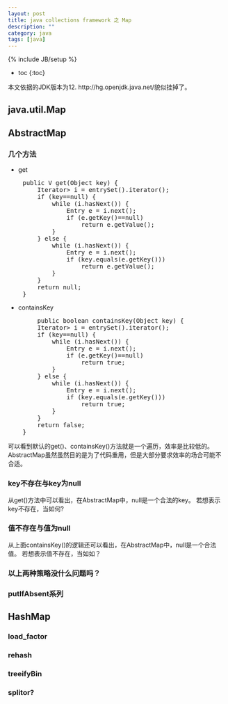 ```yaml
---
layout: post
title: java collections framework 之 Map
description: ""
category: java
tags: [java]
---
```

{% include JB/setup %}

* toc
{:toc}

</hr>
本文依据的JDK版本为12.
http://hg.openjdk.java.net/貌似挂掉了。

## java.util.Map


## AbstractMap

### 几个方法

* get
<pre class="brush:java;">
    public V get(Object key) {
        Iterator<Entry<K,V>> i = entrySet().iterator();
        if (key==null) {
            while (i.hasNext()) {
                Entry<K,V> e = i.next();
                if (e.getKey()==null)
                    return e.getValue();
            }
        } else {
            while (i.hasNext()) {
                Entry<K,V> e = i.next();
                if (key.equals(e.getKey()))
                    return e.getValue();
            }
        }
        return null;
    }
</pre>

* containsKey
<pre class="brush:java;">
	    public boolean containsKey(Object key) {
        Iterator<Map.Entry<K,V>> i = entrySet().iterator();
        if (key==null) {
            while (i.hasNext()) {
                Entry<K,V> e = i.next();
                if (e.getKey()==null)
                    return true;
            }
        } else {
            while (i.hasNext()) {
                Entry<K,V> e = i.next();
                if (key.equals(e.getKey()))
                    return true;
            }
        }
        return false;
    }
</pre>

可以看到默认的get()、containsKey()方法就是一个遍历，效率是比较低的。AbstractMap虽然虽然目的是为了代码重用，但是大部分要求效率的场合可能不合适。


### key不存在与key为null
从get()方法中可以看出，在AbstractMap中，null是一个合法的key。
若想表示key不存在，当如何?

### 值不存在与值为null
从上面containsKey()的逻辑还可以看出，在AbstractMap中，null是一个合法值。
若想表示值不存在，当如如？

### 以上两种策略没什么问题吗？


### putIfAbsent系列

## HashMap

### load_factor

### rehash

### treeifyBin

### splitor?